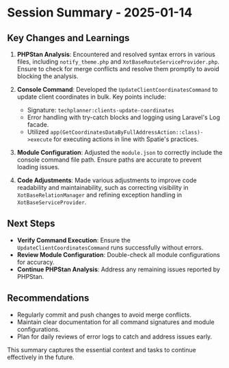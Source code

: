 # Session Summary - 2025-01-14

## Key Changes and Learnings

1. **PHPStan Analysis**: Encountered and resolved syntax errors in various files, including `notify_theme.php` and `XotBaseRouteServiceProvider.php`. Ensure to check for merge conflicts and resolve them promptly to avoid blocking the analysis.

2. **Console Command**: Developed the `UpdateClientCoordinatesCommand` to update client coordinates in bulk. Key points include:
   - Signature: `techplanner:clients-update-coordinates`
   - Error handling with try-catch blocks and logging using Laravel's Log facade.
   - Utilized `app(GetCoordinatesDataByFullAddressAction::class)->execute` for executing actions in line with Spatie's practices.

3. **Module Configuration**: Adjusted the `module.json` to correctly include the console command file path. Ensure paths are accurate to prevent loading issues.

4. **Code Adjustments**: Made various adjustments to improve code readability and maintainability, such as correcting visibility in `XotBaseRelationManager` and refining exception handling in `XotBaseServiceProvider`.

## Next Steps

- **Verify Command Execution**: Ensure the `UpdateClientCoordinatesCommand` runs successfully without errors.
- **Review Module Configuration**: Double-check all module configurations for accuracy.
- **Continue PHPStan Analysis**: Address any remaining issues reported by PHPStan.

## Recommendations

- Regularly commit and push changes to avoid merge conflicts.
- Maintain clear documentation for all command signatures and module configurations.
- Plan for daily reviews of error logs to catch and address issues early.

This summary captures the essential context and tasks to continue effectively in the future.
